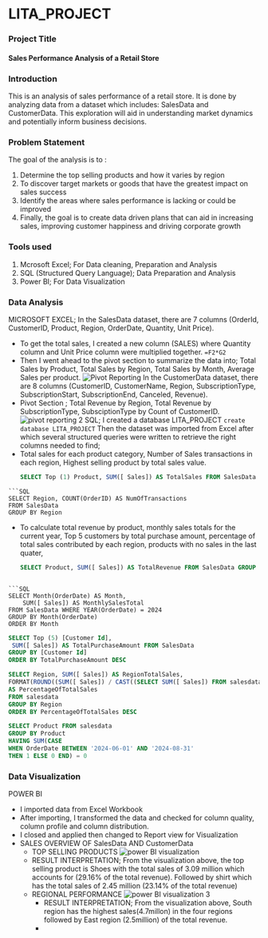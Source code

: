 # LITA_PROJECT
### Project Title
#### Sales Performance Analysis of a Retail Store
### Introduction
This is an analysis of sales performance of a retail store. It is done by analyzing data from a dataset which includes: SalesData and CustomerData. This exploration will aid in understanding market dynamics and potentially inform business decisions.
### Problem Statement 
The goal of the analysis is to :
1. Determine the top selling products and how it varies by region
2. To discover target markets or goods that have the greatest impact on sales success
3. Identify the areas where sales performance is lacking or could be improved
4. Finally, the goal is to create data driven plans that can aid in increasing sales, improving customer happiness and driving corporate growth
### Tools used
1. Mcrosoft Excel; For Data cleaning, Preparation and Analysis
2. SQL (Structured Query Language); Data Preparation and Analysis
3. Power BI; For Data Visualization
 ### Data Analysis
 MICROSOFT EXCEL; In the SalesData dataset, there are 7 columns (OrderId, CustomerID, Product, Region, OrderDate, Quantity, Unit Price). 
 - To get the total sales, I created a new column (SALES) where Quantity column and Unit Price column were multiplied together.
 ```=F2*G2```
 - Then I went ahead to the pivot section to summarize the data into;
 Total Sales by Product, Total Sales by Region, Total Sales by Month, Average Sales per product.
 ![Pivot Reporting](https://github.com/user-attachments/assets/dd5aab33-a970-4a5e-bf02-cb01e5c4bc7c)
  In the CustomerData dataset, there are 8 columns (CustomerID, CustomerName, Region, SubscriptionType, SubscriptionStart, SubscriptionEnd, Canceled, Revenue).
  - Pivot Section ; Total Revenue by Region, Total Revenue by SubscriptionType, SubsciptionType by Count of CustomerID.
  ![pivot reporting 2](https://github.com/user-attachments/assets/b28346b0-91f4-40f5-8c6e-6591622d4334)
 SQL; I created a database LITA_PROJECT ```create database LITA_PROJECT```
Then the dataset was imported from Excel after which several structured queries were written to retrieve the right columns needed to find;
- Total sales for each product category, Number of Sales transactions in each region, Highest selling product by total sales value. 
  ```SQL
  SELECT Top (1) Product, SUM([ Sales]) AS TotalSales FROM SalesData GROUP BY Product ORDER BY TotalSales DESC
```
```SQL
SELECT Region, COUNT(OrderID) AS NumOfTransactions
FROM SalesData
GROUP BY Region
```
- To calculate total revenue by product, monthly sales totals for the current year, Top 5 customers by total purchase amount, percentage of total sales contributed by each region, products with no sales in the last quater,
  ```SQL
  SELECT Product, SUM([ Sales]) AS TotalRevenue FROM SalesData GROUP BY Product
```

```SQL
SELECT Month(OrderDate) AS Month,
    SUM([ Sales]) AS MonthlySalesTotal
FROM SalesData WHERE YEAR(OrderDate) = 2024
GROUP BY Month(OrderDate)
ORDER BY Month
```

```SQL
SELECT Top (5) [Customer Id],
 SUM([ Sales]) AS TotalPurchaseAmount FROM SalesData
GROUP BY [Customer Id]
ORDER BY TotalPurchaseAmount DESC
```

```SQL
SELECT Region, SUM([ Sales]) AS RegionTotalSales,
FORMAT(ROUND((SUM([ Sales]) / CAST((SELECT SUM([ Sales]) FROM salesdata) AS DECIMAL(10,2)) * 100), 1), '0.#') 
AS PercentageOfTotalSales
FROM salesdata
GROUP BY Region
ORDER BY PercentageOfTotalSales DESC
```

```SQL
SELECT Product FROM salesdata
GROUP BY Product
HAVING SUM(CASE 
WHEN OrderDate BETWEEN '2024-06-01' AND '2024-08-31' 
THEN 1 ELSE 0 END) = 0
```
### Data Visualization
POWER BI
- I imported data from Excel Workbook
- After importing, I transformed the data and checked for column quality, column profile and column distribution.
- I closed and applied then changed to Report view for Visualization
- SALES OVERVIEW OF SalesData AND CustomerData
  - TOP SELLING PRODUCTS
  ![power BI visualization](https://github.com/user-attachments/assets/a147ab72-3536-4f0d-b991-4f2e96ef6ef6)
  - RESULT INTERPRETATION; From the visualization above, the top selling product is Shoes with the total sales of 3.09 million which accounts for (29.16% of the total revenue). Followed by shirt which has the total sales of 2.45 million (23.14% of the total revenue)
  - REGIONAL PERFORMANCE
    ![power BI visualization 3](https://github.com/user-attachments/assets/6ed6f1d4-b20e-4c41-8bea-6f25f601ef68)
    - RESULT INTERPRETATION; From the visualization above, South region has the highest sales(4.7millon) in the four regions followed by East region (2.5million) of the total revenue.
    - 

